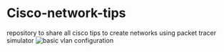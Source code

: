 # Cisco-network-tips
repository to share all cisco tips to create networks using packet tracer simulator
![basic vlan configuration](https://github.com/btock/Cisco-network-tips/assets/14008255/6782b12c-1a4f-456c-bf87-4e5726c24b6c)
